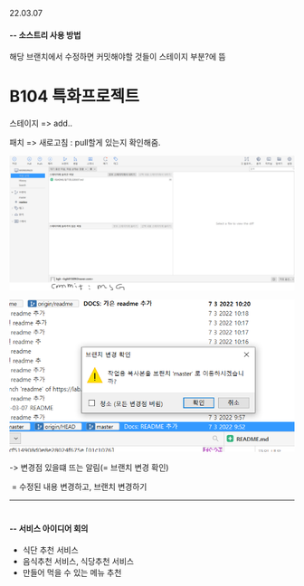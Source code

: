22.03.07



#### -- 소스트리 사용 방법

해당 브랜치에서 수정하면 커밋해야할 것들이 스테이지 부분?에 뜸



# B104 특화프로젝트



스테이지 =>  add..

패치 => 새로고침 : pull할게 있는지 확인해줌.

![image-20220307101828463](220307.assets/image-20220307101828463.png)



![image-20220307102516750](220307.assets/image-20220307102516750.png)

-> 변경점 있을떄 뜨는 알림(= 브랜치 변경 확인) 

​	= 수정된 내용 변경하고, 브랜치 변경하기



------

# 

#### -- 서비스 아이디어 회의 

- 식단 추천 서비스
- 음식추천 서비스, 식당추천 서비스
- 만들어 먹을 수 있는 메뉴 추천
